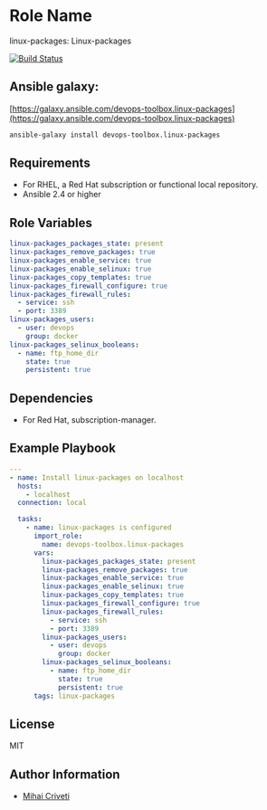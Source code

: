 Role Name
=========

linux-packages: Linux-packages

[![Build Status](https://travis-ci.org/cmihai-ansible/linux-packages.svg?branch=master)](https://travis-ci.org/cmihai-ansible/linux-packages)

Ansible galaxy:
---------------

[https://galaxy.ansible.com/devops-toolbox.linux-packages](https://galaxy.ansible.com/devops-toolbox.linux-packages)

```bash
ansible-galaxy install devops-toolbox.linux-packages
```

Requirements
------------

- For RHEL, a Red Hat subscription or functional local repository.
- Ansible 2.4 or higher

Role Variables
--------------

```yaml
linux-packages_packages_state: present
linux-packages_remove_packages: true
linux-packages_enable_service: true
linux-packages_enable_selinux: true
linux-packages_copy_templates: true
linux-packages_firewall_configure: true
linux-packages_firewall_rules:
  - service: ssh
  - port: 3389
linux-packages_users:
  - user: devops
    group: docker
linux-packages_selinux_booleans:
  - name: ftp_home_dir
    state: true
    persistent: true
```

Dependencies
------------

- For Red Hat, subscription-manager.

Example Playbook
----------------

```yaml
---
- name: Install linux-packages on localhost
  hosts:
    - localhost
  connection: local

  tasks:
    - name: linux-packages is configured
      import_role:
        name: devops-toolbox.linux-packages
      vars:
        linux-packages_packages_state: present
        linux-packages_remove_packages: true
        linux-packages_enable_service: true
        linux-packages_enable_selinux: true
        linux-packages_copy_templates: true
        linux-packages_firewall_configure: true
        linux-packages_firewall_rules:
          - service: ssh
          - port: 3389
        linux-packages_users:
          - user: devops
            group: docker
        linux-packages_selinux_booleans:
          - name: ftp_home_dir
            state: true
            persistent: true
      tags: linux-packages
```

License
-------

MIT

Author Information
------------------

- [Mihai Criveti](https://www.linkedin.com/in/devops-toolbox.)
